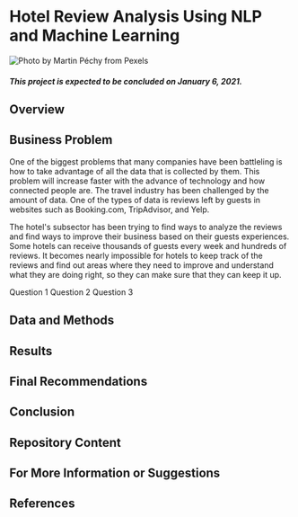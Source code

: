 # Hotel Review Analysis Using NLP and Machine Learning

![Photo by Martin Péchy from Pexels](https://github.com/Ismaeltrevi/capstone-project/blob/main/images/hotel-image.jpg?raw=true "Photo by Martin Péchy from Pexels")

##### This project is expected to be concluded on January 6, 2021.

## Overview



## Business Problem
One of the biggest problems that many companies have been battleling is how to take advantage of all the data that is collected by them. This problem will increase faster with the advance of technology and how connected people are. The travel industry has been challenged by the amount of data. One of the types of data is reviews left by guests in websites such as Booking.com, TripAdvisor, and Yelp.

The hotel's subsector has been trying to find ways to analyze the reviews and find ways to improve their business based on their guests experiences. Some hotels can receive thousands of guests every week and hundreds of reviews. It becomes nearly impossible for hotels to keep track of the reviews and find out areas where they need to improve and understand what they are doing right, so they can make sure that they can keep it up.

Question 1
Question 2
Question 3

## Data and Methods

## Results

## Final Recommendations

## Conclusion

## Repository Content

## For More Information or Suggestions

## References



